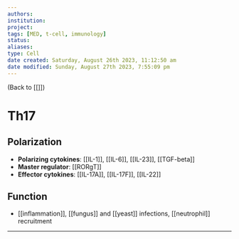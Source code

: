 ```yaml
---
authors: 
institution: 
project: 
tags: [MED, t-cell, immunology]
status: 
aliases: 
type: Cell
date created: Saturday, August 26th 2023, 11:12:50 am
date modified: Sunday, August 27th 2023, 7:55:09 pm
---
```


(Back to [[]])

# Th17

## Polarization
- **Polarizing cytokines**:  [[IL-1]], [[IL-6]], [[IL-23]], [[TGF-beta]]
- **Master regulator**: [[RORgT]]
- **Effector cytokines**: [[IL-17A]], [[IL-17F]], [[IL-22]]
## Function
- [[inflammation]], [[fungus]] and [[yeast]] infections, [[neutrophil]] recruitment

---
